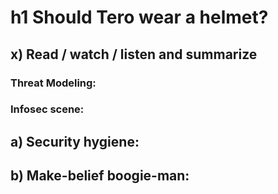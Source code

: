# h1 Should Tero wear a helmet?

## x) Read / watch / listen and summarize

### Threat Modeling:

### Infosec scene:

## a) Security hygiene:

## b) Make-belief boogie-man:
